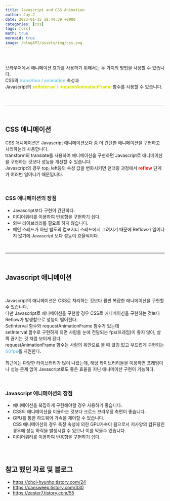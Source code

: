 ```yaml
---
title: Javascript and CSS Animation
author: Jay.J
date: 2023-01-15 18:44:39 +0900
categories: [css]
tags: [css]
math: true
mermaid: true
image: /blogAPI/assets/img/css.png
---
```


<br>

브라우저에서 애니메이션 효과를 사용하기 위해서는 두 가지의 방법을 사용할 수 있습니다. <br>
CSS의 <b style="color:skyblue">transition / animation</b> 속성과 <br>
Javascript의 <b style="color:#D7DF01">setInterval / requestAnimationFrame </b> 함수를 사용할 수 있습니다.<br>
<br>
<br>

<hr>
<br>

## CSS 애니메이션

CSS 애니메이션은 Javascript 애니메이션보다 좀 더 간단한 애니메이션을 구현하고 처리하는데 사용합니다.<br>
transform의 translate를 사용하여 애니메이션을 구현하면 Javascript로 애니메이션을 구현하는 것보다 성능을 개선할 수 있습니다.<br>
Javascript의 경우 top, left등의 속성 값을 변화시키면 랜더링 과정에서 <b style="color:red">reflow</b> 단계가 여러번 일어나기 때문입니다.

<br>

### CSS 애니메이션의 장점
- Javascript보다 구현이 간단하다.
- 미디어쿼리를 이용하여 반응형을 구현하기 쉽다.
- 외부 라이브러리를 필요로 하지 않습니다.
- 메인 스레드가 아닌 별도의 컴포지터 스레드에서 그려지기 때문에 Reflow가 일어나지 않기에 Javascript 보다 성능이 효율적이다. 

<br>
<hr>

<br>

## Javascript 애니메이션
<br>

Javascript의 애니메이션은 CSS로 처리하는 것보다 훨씬 복잡한 애니메이션을 구현할 수 있습니다.<br>
다만 Javascript로 애니메이션을 구현할 경우 CSS로 애니메이션을 구현하는 것보다 Reflow가 발생함으로 성능이 떨어진다.<br>
SetInterval 함수와 requestAnimationFrame 함수가 있는데 <br>
setInterval 함수로 구현하게 되면 사람들 눈에 전달되는 fps(프레임)이 좋지 않아, 살짝 끊기는 것 처럼 보이게 된다.<br>
requestAnimationFrame 함수는 사람의 육안으로 볼 때 끊김 없고 부드럽게 구현되는 <b style="color:skyblue">60fps</b>를 지원한다.<br>
<br>
최근에는 다양한 라이브러리가 많이 나왔는데, 해당 라이브러리들을 이용하면 프레임이나 성능 문제 없이 Javascript로도 좋은 효율을 지닌 애니메이션 구현이 가능하다.

<br>

### Javascript 애니메이션의 장점
- 애니메이션을 복잡하게 구현해야할 경우 사용하기 좋습니다.
- CSS의 애니메이션을 이용하는 것보다 크로스 브라우징 측면이 좋습니다.
- GPU를 통한 하드웨어 가속을 제어할 수 있습니다. <br>
  CSS 애니메이션의 경우 특정 속성에 의한 GPU가속이 됨으로서 저사양의 컴퓨팅인 경우에 성능 하락을 발생시킬 수 있으나 이를 막을수 있습니다.
- 미디어쿼리를 이용하여 반응형을 구현하기 쉽다.

<br>
<br>

## 참고 했던 자료 및 블로그
- <a href="https://choi-hyunho.tistory.com/24" target="_blank">https://choi-hyunho.tistory.com/24</a>
- <a href="https://cansweep.tistory.com/330" target="_blank">https://cansweep.tistory.com/330</a>
- <a href="https://zester7.tistory.com/55" target="_blank">https://zester7.tistory.com/55</a>
